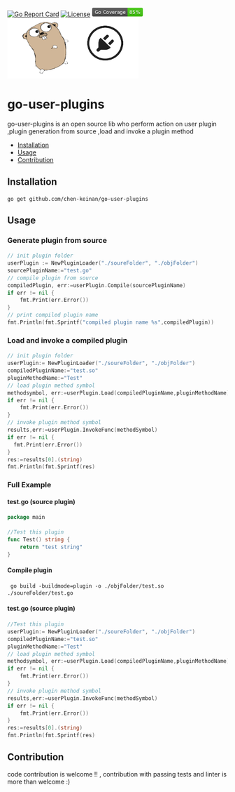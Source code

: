 [![Go Report Card](https://goreportcard.com/badge/github.com/chen-keinan/go-user-plugins)](https://goreportcard.com/report/github.com/chen-keinan/go-user-plugins)
[![License](https://img.shields.io/badge/License-Apache%202.0-blue.svg)](https://github.com/chen-keinan/go-user-plugins/blob/master/LICENSE)
<img src="./pkg/img/coverage_badge.png" alt="test coverage badge">
<br><img src="./pkg/img/golang-plugins.png" width="300" alt="golang plugin logo"><br>
# go-user-plugins

go-user-plugins is an open source lib who perform action on user plugin ,plugin generation from source ,load and invoke a plugin method


* [Installation](#installation)
* [Usage](#usage)
* [Contribution](#Contribution)


## Installation

```
go get github.com/chen-keinan/go-user-plugins
```

## Usage
### Generate plugin from source

```go
// init plugin folder
userPlugin := NewPluginLoader("./soureFolder", "./objFolder")
sourcePluginName:="test.go"
// compile plugin from source
compiledPlugin, err:=userPlugin.Compile(sourcePluginName)
if err != nil {
    fmt.Print(err.Error())
}
// print compiled plugin name
fmt.Println(fmt.Sprintf("compiled plugin name %s",compiledPlugin))
```

### Load and invoke a compiled plugin

```go
// init plugin folder
userPlugin:= NewPluginLoader("./soureFolder", "./objFolder")
compiledPluginName:="test.so"
pluginMethodName:="Test"
// load plugin method symbol
methodsymbol, err:=userPlugin.Load(compiledPluginName,pluginMethodName)
if err != nil {
    fmt.Print(err.Error())
}
// invoke plugin method symbol
results,err:=userPlugin.InvokeFunc(methodSymbol)
if err != nil {
  fmt.Print(err.Error())
}
res:=results[0].(string)
fmt.Println(fmt.Sprintf(res)
```

### Full Example 
#### test.go (source plugin)
```go
package main

//Test this plugin
func Test() string {
	return "test string"
}
```
#### Compile plugin
```shell
 go build -buildmode=plugin -o ./objFolder/test.so ./soureFolder/test.go
```

#### test.go (source plugin)
```go
//Test this plugin
userPlugin:= NewPluginLoader("./soureFolder", "./objFolder")
compiledPluginName:="test.so"
pluginMethodName:="Test"
// load plugin method symbol
methodsymbol, err:=userPlugin.Load(compiledPluginName,pluginMethodName)
if err != nil {
    fmt.Print(err.Error())
}
// invoke plugin method symbol
results,err:=userPlugin.InvokeFunc(methodSymbol)
if err != nil {
    fmt.Print(err.Error())
}
res:=results[0].(string)
fmt.Println(fmt.Sprintf(res)
```

## Contribution
code contribution is welcome !! , contribution with passing tests and linter is more than welcome :)